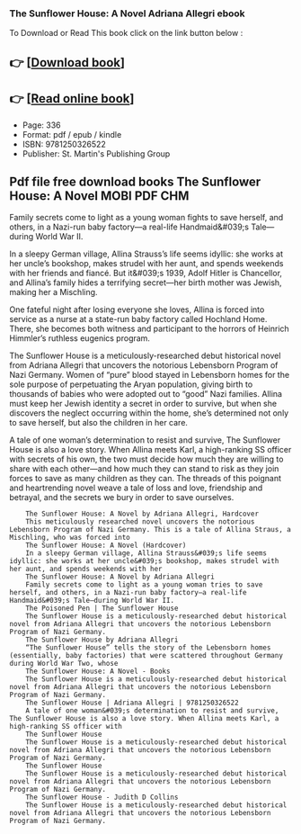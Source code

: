 ### The Sunflower House: A Novel Adriana Allegri ebook

To Download or Read This book click on the link button below :

## 👉  [**[Download book](http://ebooksharez.info/download.php?group=book&from=github.com&id=721916&lnk=1081 "Download book")**]

## 👉  [**[Read online book](http://ebooksharez.info/download.php?group=book&from=github.com&id=721916&lnk=1081 "Read online book")**]


* Page: 336
* Format: pdf / epub / kindle
* ISBN: 9781250326522
* Publisher: St. Martin&#039;s Publishing Group



## Pdf file free download books The Sunflower House: A Novel MOBI PDF CHM



Family secrets come to light as a young woman fights to save herself, and others, in a Nazi-run baby factory—a real-life Handmaid&amp;#039;s Tale—during World War II.
 
 In a sleepy German village, Allina Strauss’s life seems idyllic: she works at her uncle’s bookshop, makes strudel with her aunt, and spends weekends with her friends and fiancé. But it&amp;#039;s 1939, Adolf Hitler is Chancellor, and Allina’s family hides a terrifying secret—her birth mother was Jewish, making her a Mischling.
 
 One fateful night after losing everyone she loves, Allina is forced into service as a nurse at a state-run baby factory called Hochland Home. There, she becomes both witness and participant to the horrors of Heinrich Himmler’s ruthless eugenics program.
 
 The Sunflower House is a meticulously-researched debut historical novel from Adriana Allegri that uncovers the notorious Lebensborn Program of Nazi Germany. Women of “pure” blood stayed in Lebensborn homes for the sole purpose of perpetuating the Aryan population, giving birth to thousands of babies who were adopted out to “good” Nazi families. Allina must keep her Jewish identity a secret in order to survive, but when she discovers the neglect occurring within the home, she’s determined not only to save herself, but also the children in her care.
 
 A tale of one woman’s determination to resist and survive, The Sunflower House is also a love story. When Allina meets Karl, a high-ranking SS officer with secrets of his own, the two must decide how much they are willing to share with each other—and how much they can stand to risk as they join forces to save as many children as they can. The threads of this poignant and heartrending novel weave a tale of loss and love, friendship and betrayal, and the secrets we bury in order to save ourselves.


        The Sunflower House: A Novel by Adriana Allegri, Hardcover
        This meticulously researched novel uncovers the notorious Lebensborn Program of Nazi Germany. This is a tale of Allina Straus, a Mischling, who was forced into 
        The Sunflower House: A Novel (Hardcover)
        In a sleepy German village, Allina Strauss&#039;s life seems idyllic: she works at her uncle&#039;s bookshop, makes strudel with her aunt, and spends weekends with her 
        The Sunflower House: A Novel by Adriana Allegri
        Family secrets come to light as a young woman tries to save herself, and others, in a Nazi-run baby factory—a real-life Handmaid&#039;s Tale—during World War II.
        The Poisoned Pen | The Sunflower House
        The Sunflower House is a meticulously-researched debut historical novel from Adriana Allegri that uncovers the notorious Lebensborn Program of Nazi Germany.
        The Sunflower House by Adriana Allegri
        “The Sunflower House” tells the story of the Lebensborn homes (essentially, baby factories) that were scattered throughout Germany during World War Two, whose 
        The Sunflower House: A Novel - Books
        The Sunflower House is a meticulously-researched debut historical novel from Adriana Allegri that uncovers the notorious Lebensborn Program of Nazi Germany.
        The Sunflower House | Adriana Allegri | 9781250326522
        A tale of one woman&#039;s determination to resist and survive, The Sunflower House is also a love story. When Allina meets Karl, a high-ranking SS officer with 
        The Sunflower House
        The Sunflower House is a meticulously-researched debut historical novel from Adriana Allegri that uncovers the notorious Lebensborn Program of Nazi Germany.
        The Sunflower House
        The Sunflower House is a meticulously-researched debut historical novel from Adriana Allegri that uncovers the notorious Lebensborn Program of Nazi Germany.
        The Sunflower House - Judith D Collins
        The Sunflower House is a meticulously-researched debut historical novel from Adriana Allegri that uncovers the notorious Lebensborn Program of Nazi Germany.
    




